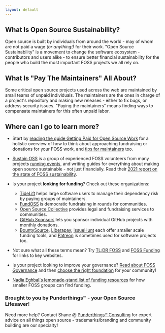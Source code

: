 ```yaml
---
layout: default
---
```


## What Is Open Source Sustainability?

Open source is built by individuals from around the world - may of whom are not paid a wage _(or anything!)_ for their work.  "Open Source Sustainability" is a movement to change the software ecosystem - contributors and users alike - to ensure better financial sustainability for the people who build the most important FOSS projects we all rely on.

## What Is "Pay The Maintainers" All About?

Some critical open source projects used across the web are maintained by small teams of unpaid individuals.  The maintainers are the ones in charge of a project's repository and making new releases - either to fix bugs, or address security issues.  "Paying the maintainers" means finding ways to compensate maintainers for this often unpaid labor.

## Where can I go to learn more?

- Start by [reading the guide Getting Paid for Open Source Work](https://opensource.guide/getting-paid/) for a holistic overview of how to think about approaching fundraising or donations for your FOSS work, and [tips for maintainers](https://opensource.guide/best-practices/) too.

- [Sustain OSS](https://sustainoss.org/) is a group of experienced FOSS volunteers from many projects [running events](https://sustainoss.org/events/), and writing guides for everything about making open source sustainable - not just financially.  Read their [2021 report on the state of FOSS sustainability](https://sustainoss.org/assets/pdf/Sustain-In-2021-Event-Report.pdf).

- Is your project **looking for funding**?  Check out these organizations:
  - [TideLift](https://tidelift.com/) helps large software users to manage their dependency risk by paying groups of maintainers.
  - [FundOSS](https://fundoss.org/) is democratic fundraising in rounds for communities.
  - [Open Source Collective](https://www.oscollective.org/) provides legal and fundraising services to communities. 
  - [GitHub Sponsors](https://github.com/sponsors) lets you sponsor individual GitHub projects with monthly donations.
  - [BountySource](https://www.bountysource.com/), [Liberapay](https://liberapay.com/), [IssueHunt](https://issuehunt.io/) each offer smaller scale funding tools, and [Patreon](https://www.patreon.com/) is sometimes used for software projects too. 

- Not sure what all these terms mean? Try [TL;DR FOSS](https://tldrfoss.com/) and [FOSS Funding](https://fossfunding.com/) for links to key websites.

- Is your project looking to improve your governance? [Read about FOSS Governance](https://opensource.guide/leadership-and-governance/) and then [choose the right foundation](http://chooseafoundation.com/) for your community!

- [Nadia Eghbal's lemonade-stand list of funding resources](https://github.com/nayafia/lemonade-stand) for how smaller FOSS groups can find funding.

### Brought to you by Punderthings℠ - your Open Source Lifesaver!

Need more help?  Contact Shane @ [Punderthings℠ Consulting](http://punderthings.com) for expert advice on all things open source - trademarks/branding and community building are our specialty!

